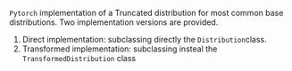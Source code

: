 `Pytorch` implementation of a Truncated distribution for most common base distributions. Two implementation versions are provided.

1. Direct implementation: subclassing directly the `Distribution`class.
2. Transformed implementation: subclassing insteal the `TransformedDistribution` class
